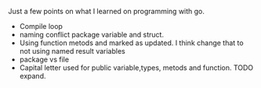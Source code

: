 Just a few points on what I learned on programming with go.

* Compile loop
* naming conflict package variable and struct.
* Using function metods and marked as updated. I think change that to
not using named result variables
* package vs file 
* Capital letter used for public variable,types, metods and function.
TODO expand.
